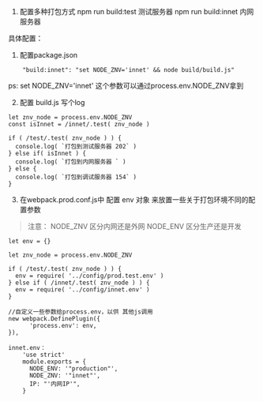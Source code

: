 1.  配置多种打包方式
    npm run build:test  测试服务器
    npm run build:innet 内网服务器

具体配置：
1.  配置package.json
```
    "build:innet": "set NODE_ZNV='innet' && node build/build.js"
```
ps: set NODE_ZNV='innet' 这个参数可以通过process.env.NODE_ZNV拿到

2. 配置 build.js 写个log
```
let znv_node = process.env.NODE_ZNV
const isInnet = /innet/.test( znv_node )

if ( /test/.test( znv_node ) ) {
  console.log( `打包到测试服务器 202` )
} else if( isInnet ) {
  console.log( `打包到内网服务器 ` )
} else {
  console.log( `打包到调试服务器 154` )
}

```
3. 在webpack.prod.conf.js中 配置 env 对象 来放置一些关于打包环境不同的配置参数
>注意： NODE_ZNV  区分内网还是外网  NODE_ENV 区分生产还是开发
```
let env = {}

let znv_node = process.env.NODE_ZNV

if ( /test/.test( znv_node ) ) {
  env = require( '../config/prod.test.env' )
} else if ( /innet/.test( znv_node ) ) {
  env = require( '../config/innet.env' )
}

//自定义一些参数给process.env，以供 其他js调用
new webpack.DefinePlugin({
      'process.env': env,
}),

innet.env：
    'use strict'
    module.exports = {
      NODE_ENV: '"production"',
      NODE_ZNV: '"innet"',
      IP: "'内网IP'",
    }


```
